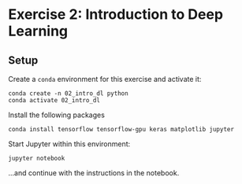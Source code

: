 # Exercise 2: Introduction to Deep Learning

## Setup

Create a `conda` environment for this exercise and activate it:

```
conda create -n 02_intro_dl python
conda activate 02_intro_dl
```
Install the following packages

```
conda install tensorflow tensorflow-gpu keras matplotlib jupyter
```

Start Jupyter within this environment:

```
jupyter notebook
```

...and continue with the instructions in the notebook.
